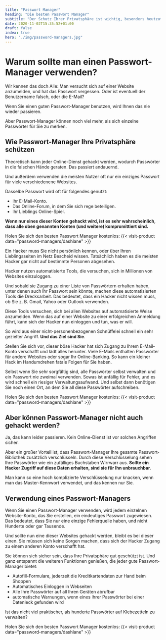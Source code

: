 ```yaml
---
title: "Passwort Manager"
heading: "Die besten Passwort Manager"
subtitle: "Der Schutz Ihrer Privatsphäre ist wichtig, besonders heutzutage. Hier finden Sie die sichersten & benutzerfreundlichsten Tools für entspanntes Surfen im Netz."
date: 2020-11-02T15:35:52+01:00
draft: false
index: true
hero: "./img/password-managers.jpg"
---
```


# Warum sollte man einen Passwort-Manager verwenden?

Wir kennen das doch Alle: Man versucht sich auf einer Website anzumelden, und hat das Passwort vergessen. Oder ist eventuell der Benutzername falsch, oder die E-Mail?


Wenn Sie einen guten Passwort-Manager benutzen, wird Ihnen das nie wieder passieren.

Aber Passwort-Manager können noch viel mehr, als sich einzelne Passwörter für Sie zu merken.


## Wie Passwort-Manager Ihre Privatsphäre schützen

Theoretisch kann jeder Online-Dienst gehackt werden, wodurch Passwörter in die falschen Hände geraten. Das passiert andauernd. 

Und außerdem verwenden die meisten Nutzer oft nur ein einziges Passwort für viele verschiedenene Websites.

Dasselbe Passwort wird oft für folgendes genutzt:
- Ihr E-Mail-Konto.
- Das Online-Forum, in dem Sie sich rege beteiligen.
- Ihr Lieblings Online-Spiel.

**Wenn nur eines dieser Konten gehackt wird, ist es sehr wahrscheinlich, dass alle oben genannten Konten (und weitere) kompromittiert sind.**

Holen Sie sich den besten Passwort Manager kostenlos:
{{< visit-product data="password-managers/dashlane" >}}

Ein Hacker muss Sie nicht persönlich kennen, oder über Ihren Lieblingsseiten im Netz Bescheid wissen. Tatsächlich haben es die meisten Hacker gar nicht auf bestimmte Personen abgesehen.

Hacker nutzen automatisierte Tools, die versuchen, sich in Millionen von Websites einzuloggen.

Und sobald sie Zugang zu einer Liste von Passwörtern erhalten haben, unter denen auch Ihr Passwort sein könnte, machen diese automatisierten Tools die Drecksarbeit. Das bedeutet, dass ein Hacker nicht wissen muss, ob Sie z. B. Gmail, Yahoo oder Outlook verwenden.

Diese Tools versuchen, sich bei allen Websites auf automatisierte Weise anzumelden. Wenn das auf einer Website zu einer erfolgreichen Anmeldung führt, kann sich der Hacker nun einloggen und tun, was er will.

So wird aus einer nicht-personenbezogenen Schnüffelei schnell ein sehr gezielter Angriff. **Und das Ziel sind Sie**.


Stellen Sie sich vor, dieser böse Hacker hat sich Zugang zu Ihrem E-Mail-Konto verschafft und lädt alles herunter. Viele E-Mails enthalten Passwörter für andere Websites oder sogar Ihr Online-Banking. So kann ein kleiner Hack im Handumdrehen fatale Folgen für Sie haben.

Selbst wenn Sie sehr sorgfältig sind, alle Passwörter selbst verwalten und ein Passwort nie zweimal verwenden. Sowas ist anfällig für Fehler, und es wird schnell ein riesiger Verwaltungsaufwand. Und selbst dann benötigen Sie noch einen Ort, an dem Sie all diese Passwörter aufschreiben.

Holen Sie sich den besten Passwort Manager kostenlos:
{{< visit-product data="password-managers/dashlane" >}}


## Aber können Passwort-Manager nicht auch gehackt werden?
Ja, das kann leider passieren. Kein Online-Dienst ist vor solchen Angriffen sicher.  

Aber ein großer Vorteil ist, dass Passwort-Manager Ihre gesamte Passwort-Bibliothek zusätzlich verschlüsseln. Durch diese Verschlüsselung sehen Ihre Passwörter wie ein zufälliges Buchstaben Wirrwarr aus. **Sollte ein Hacker Zugriff auf diese Daten erhalten, sind sie für Ihn unbrauchbar**.


Man kann so eine hoch komplizierte Verschlüsselung nur knacken, wenn man das Master-Kennwort verwendet, und das kennen nur Sie.


## Verwendung eines Passwort-Managers

Wenn Sie einen Passwort-Manager verwenden, wird jedem einzelnen Website-Konto, das Sie erstellen, ein eindeutiges Passwort zugewiesen.
Das bedeutet, dass Sie nur eine einzige Fehlerquelle haben, und nicht Hunderte oder gar Tausende.


Und sollte nun eine dieser Websites gehackt werden, bleibt es bei dieser einen. Sie müssen sich keine Sorgen machen, dass sich der Hacker Zugang zu einem anderen Konto verschafft hat.

Sie können sich sicher sein, dass Ihre Privatsphäre gut geschützt ist. Und ganz entspannt die weiteren Funktionen genießen, die jeder gute Passwort-Manager bietet: 
- Autofill-Formulare, jederzeit die Kreditkartendaten zur Hand beim Shoppen
- Automatisches Einloggen in Webseiten
- Alle Ihre Passwörter auf all Ihren Geräten abrufbar
- automatische Warnungen, wenn eines Ihrer Passwörter bei einer Datenleck gefunden wird

Ist das nicht viel praktischer, als hunderte Passwörter auf Klebezetteln zu verwalten?

Holen Sie sich den besten Passwort Manager kostenlos:
{{< visit-product data="password-managers/dashlane" >}}